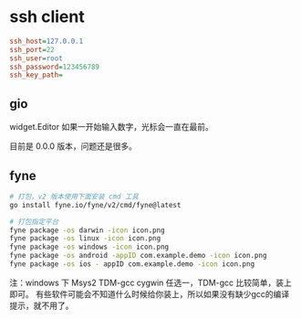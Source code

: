# ssh client

```ini
ssh_host=127.0.0.1
ssh_port=22
ssh_user=root
ssh_password=123456789
ssh_key_path=
```

## gio

 widget.Editor 如果一开始输入数字，光标会一直在最前。

目前是 0.0.0 版本，问题还是很多。

## fyne

```bash
# 打包，v2 版本使用下面安装 cmd 工具
go install fyne.io/fyne/v2/cmd/fyne@latest

# 打包指定平台
fyne package -os darwin -icon icon.png
fyne package -os linux -icon icon.png
fyne package -os windows -icon icon.png
fyne package -os android -appID com.example.demo -icon icon.png
fyne package -os ios - appID com.example.demo -icon icon.png
```

注：windows 下 Msys2 TDM-gcc cygwin 任选一，TDM-gcc 比较简单，装上即可。
有些软件可能会不知道什么时候给你装上，所以如果没有缺少gcc的编译提示，就不用了。


